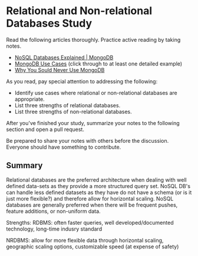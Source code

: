 # Relational and Non-relational Databases Study

Read the following articles thoroughly. Practice active reading by taking notes.

-   [NoSQL Databases Explained | MongoDB](https://www.mongodb.com/nosql-explained)
-   [MongoDB Use Cases](http://docs.mongodb.org/ecosystem/use-cases/) (click
    through to at least one detailed example)
-   [Why You Sould Never Use MongoDB](http://www.sarahmei.com/blog/2013/11/11/why-you-should-never-use-mongodb/)

As you read, pay special attention to addressing the following:

-   Identify use cases where relational or non-relational databases are
    appropriate.
-   List three strengths of relational databases.
-   List three strengths of non-relational databases.

After you've finished your study, summarize your notes to the following section
and open a pull request.

Be prepared to share your notes with others before the discussion. Everyone
should have something to contribute.

## Summary

Relational databases are the preferred architecture when dealing with well
defined data-sets as they provide a more structured query set. NoSQL DB's can
handle less defined datasets as they have do not have a schema (or is it just
more flexible?) and therefore allow for horizontal scaling. NoSQL databases
are generally preferred when there will be frequent pushes, feature additions,
or non-uniform data.

Strengths:
RDBMS: often faster queries, well developed/documented technology, long-time
indusry standard

NRDBMS: allow for more flexible data through horizontal scaling, geographic
scaling options, customizable speed (at expense of safety) 
